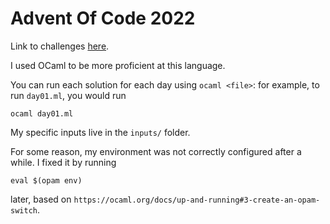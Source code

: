 # Advent Of Code 2022

Link to challenges [here](https://adventofcode.com/2022).

I used OCaml to be more proficient at this language.

You can run each solution for each day using `ocaml <file>`: for example, to run `day01.ml`, you would run
```
ocaml day01.ml
```

My specific inputs live in the `inputs/` folder.

For some reason, my environment was not correctly configured after a while. I fixed it by running
```
eval $(opam env)
```
later, based on `https://ocaml.org/docs/up-and-running#3-create-an-opam-switch`.
